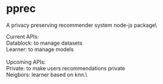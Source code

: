 # pprec
A privacy preserving recommender system node-js package\


Current APIs: \
Datablock: to manage datasets\
Learner: to manage models\
\
Upcoming APIs:\
Private: to make users recommendations private\
Neigbors: learner based on knn.\

